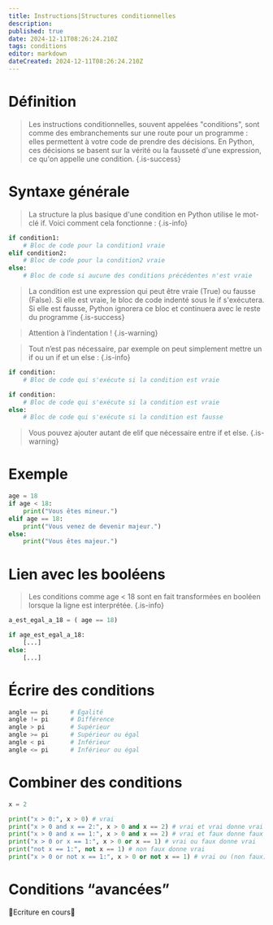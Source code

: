 ```yaml
---
title: Instructions|Structures conditionnelles
description: 
published: true
date: 2024-12-11T08:26:24.210Z
tags: conditions
editor: markdown
dateCreated: 2024-12-11T08:26:24.210Z
---
```


# Définition
> Les instructions conditionnelles, souvent appelées "conditions", sont comme des embranchements sur une route pour un programme : elles permettent à votre code de prendre des décisions. En Python, ces décisions se basent sur la vérité ou la fausseté d'une expression, ce qu'on appelle une condition.
{.is-success}

# Syntaxe générale

> La structure la plus basique d'une condition en Python utilise le mot-clé if. Voici comment cela fonctionne :
{.is-info}


```python
if condition1:
    # Bloc de code pour la condition1 vraie
elif condition2:
    # Bloc de code pour la condition2 vraie
else:
    # Bloc de code si aucune des conditions précédentes n'est vraie
```

> La condition est une expression qui peut être vraie (True) ou fausse (False). Si elle est vraie, le bloc de code indenté sous le if s'exécutera. Si elle est fausse, Python ignorera ce bloc et continuera avec le reste du programme
{.is-success}

> Attention à l’indentation !
{.is-warning}

> Tout n’est pas nécessaire, par exemple on peut simplement mettre un if ou un if et un else :
{.is-info}

```python
if condition:
    # Bloc de code qui s'exécute si la condition est vraie
```

```python
if condition:
    # Bloc de code qui s'exécute si la condition est vraie
else:
    # Bloc de code qui s'exécute si la condition est fausse
```

> Vous pouvez ajouter autant de elif que nécessaire entre if et else.
{.is-warning}

# Exemple

```python
age = 18
if age < 18:
    print("Vous êtes mineur.")
elif age == 18:
    print("Vous venez de devenir majeur.")
else:
    print("Vous êtes majeur.")
```


# Lien avec les booléens

> Les conditions comme age < 18 sont en fait transformées en booléen lorsque la ligne est interprétée.
{.is-info}

```python
a_est_egal_a_18 = ( age == 18)

if age_est_egal_a_18:
    [...]
else:
    [...]
```

# Écrire des conditions

```python
angle == pi      # Égalité
angle != pi      # Différence
angle > pi       # Supérieur
angle >= pi      # Supérieur ou égal
angle < pi       # Inférieur
angle <= pi      # Inférieur ou égal
```

# Combiner des conditions

```python
x = 2

print("x > 0:", x > 0) # vrai
print("x > 0 and x == 2:", x > 0 and x == 2) # vrai et vrai donne vrai
print("x > 0 and x == 1:", x > 0 and x == 2) # vrai et faux donne faux
print("x > 0 or x == 1:", x > 0 or x == 1) # vrai ou faux donne vrai
print("not x == 1:", not x == 1) # non faux donne vrai
print("x > 0 or not x == 1:", x > 0 or not x == 1) # vrai ou (non faux) donne vrai ou vrai donne vrai
```

# Conditions “avancées”

:construction:Ecriture en cours:construction:




